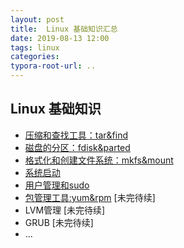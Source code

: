 ```yaml
---
layout: post
title:  Linux 基础知识汇总
date: 2019-08-13 12:00
tags: linux
categories:
typora-root-url: ..
---
```



## Linux 基础知识

- [压缩和查找工具：tar&find](/linux-basics/2019/08/13/linux-tar-and-find.html)
- [磁盘的分区：fdisk&parted](/linux-basics/2019/08/22/linux-disk-parted.html)
- [格式化和创建文件系统：mkfs&mount](/linux-basics/2019/08/25/linux-mkfs-and-mount.html)
- [系统启动](/linux-basics/2019/08/27/linux-system-startup.html)
- [用户管理和sudo](/linux-basics/2019/08/30/linux-user-and-sudo.html)
- [包管理工具:yum&rpm](/linux-basics/2019/09/03/linux-pkg-manager.html) [未完待续]
- LVM管理 [未完待续]
- GRUB [未完待续]
- ...
